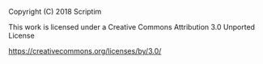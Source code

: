 Copyright (C) 2018 Scriptim

This work is licensed under a Creative Commons Attribution 3.0 Unported License

https://creativecommons.org/licenses/by/3.0/
